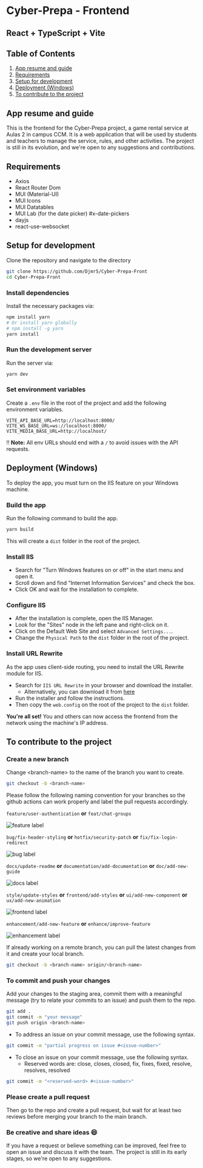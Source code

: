 # Cyber-Prepa - Frontend

## React + TypeScript + Vite

## Table of Contents

1. [App resume and guide](#app-resume-and-guide)
2. [Requirements](#requirements)
3. [Setup for development](#setup-for-development)
4. [Deployment (Windows)](#deployment-windows)
5. [To contribute to the project](#to-contribute-to-the-project)

## App resume and guide

This is the frontend for the Cyber-Prepa project, a game rental service at Aulas 2 in campus CCM. It is a web application that will be used by students and teachers to manage the service, rules, and other activities. The project is still in its evolution, and we're open to any suggestions and contributions.

## Requirements

- Axios
- React Router Dom
- MUI (Material-UI)
- MUI Icons
- MUI Datatables
- MUI Lab (for the date picker) #x-date-pickers
- dayjs
- react-use-websocket

## Setup for development

Clone the repository and navigate to the directory

```bash
git clone https://github.com/Djmr5/Cyber-Prepa-Front
cd Cyber-Prepa-Front
```

### Install dependencies

Install the necessary packages via:

```bash
npm install yarn
# Or install yarn globally
# npm install -g yarn
yarn install
```

### Run the development server

Run the server via:

```bash
yarn dev
```

### Set environment variables

Create a `.env` file in the root of the project and add the following environment variables.

```env
VITE_API_BASE_URL=http://localhost:8000/
VITE_WS_BASE_URL=ws://localhost:8000/
VITE_MEDIA_BASE_URL=http://localhost/
```

:bangbang: **Note:** All env URLs should end with a `/` to avoid issues with the API requests.

## Deployment (Windows)

To deploy the app, you must turn on the IIS feature on your Windows machine.

### Build the app

Run the following command to build the app.

```bash
yarn build
```

This will create a `dist` folder in the root of the project.

### Install IIS

- Search for "Turn Windows features on or off" in the start menu and open it.
- Scroll down and find "Internet Information Services" and check the box.
- Click OK and wait for the installation to complete.

### Configure IIS

- After the installation is complete, open the IIS Manager.
- Look for the "Sites" node in the left pane and right-click on it.
- Click on the Default Web Site and select `Advanced Settings...`.
- Change the `Physical Path` to the `dist` folder in the root of the project.

### Install URL Rewrite

As the app uses client-side routing, you need to install the URL Rewrite module for IIS.

- Search for `IIS URL Rewrite` in your browser and download the installer.
  - Alternatively, you can download it from [here](https://www.iis.net/downloads/microsoft/url-rewrite)
- Run the installer and follow the instructions.
- Then copy the `web.config` on the root of the project to the `dist` folder.

**You're all set!** You and others can now access the frontend from the network using the machine's IP address.

## To contribute to the project

### Create a new branch

Change \<branch-name> to the name of the branch you want to create.

```bash
git checkout -b <branch-name>
```

Please follow the following naming convention for your branches so the github actions can work properly and label the pull requests accordingly.

`feature/user-authentication` **or**
`feat/chat-groups`

![feature label](https://img.shields.io/badge/feature-4FB916?style=for-the-badge)

`bug/fix-header-styling` **or**
`hotfix/security-patch` **or**
`fix/fix-login-redirect`

![bug label](https://img.shields.io/badge/bug-FF0000?style=for-the-badge)

`docs/update-readme` **or** `documentation/add-documentation` **or** `doc/add-new-guide`

![docs label](https://img.shields.io/badge/docs-0075CA?style=for-the-badge)

`style/update-styles` **or** `frontend/add-styles` **or** `ui/add-new-component` **or** `ux/add-new-animation`

![frontend label](https://img.shields.io/badge/frontend-D93F0B?style=for-the-badge)

`enhancement/add-new-feature` **or** `enhance/improve-feature`

![enhancement label](https://img.shields.io/badge/enhancement-A2EEEF?style=for-the-badge)

If already working on a remote branch, you can pull the latest changes from it and create your local branch.

```bash
git checkout -b <branch-name> origin/<branch-name>
```

### To commit and push your changes

Add your changes to the staging area, commit them with a meaningful message (try to relate your commits to an issue) and push them to the repo.

```bash
git add .
git commit -m "your message"
git push origin <branch-name>
```

- To address an issue on your commit message, use the following syntax.

```bash
git commit -m "partial progress on issue #<issue-number>"
```

- To close an issue on your commit message, use the following syntax.
  - Reserved words are: close, closes, closed, fix, fixes, fixed, resolve, resolves, resolved

```bash
git commit -m "<reserved-word> #<issue-number>"
```

### Please create a pull request

Then go to the repo and create a pull request, but wait for at least two reviews before merging your branch to the main branch.

### Be creative and share ideas :smile:

If you have a request or believe something can be improved, feel free to open an issue and discuss it with the team. The project is still in its early stages, so we're open to any suggestions.
